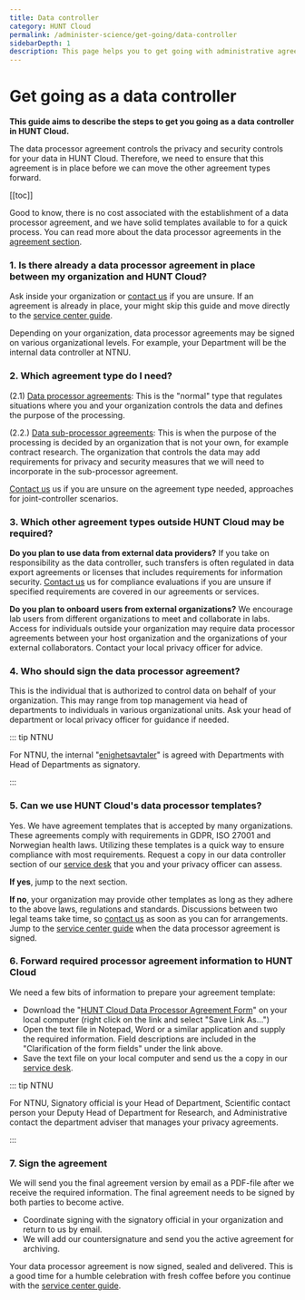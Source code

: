 ```yaml
---
title: Data controller
category: HUNT Cloud
permalink: /administer-science/get-going/data-controller
sidebarDepth: 1
description: This page helps you to get going with administrative agreements in HUNT Cloud.
---
```


# Get going as a data controller

**This guide aims to describe the steps to get you going as a data controller in HUNT Cloud.**

The data processor agreement controls the privacy and security controls for your data in HUNT Cloud. Therefore, we need to ensure that this agreement is in place before we can move the other agreement types forward. 

[[toc]]

Good to know, there is no cost associated with the establishment of a data processor agreement, and we have solid templates available to for a quick process. You can read more about the data processor agreements in the [agreement section](/administer-science/agreements/overview/#data-processor-agreement). 


### 1. Is there already a data processor agreement in place between my organization and HUNT Cloud?

Ask inside your organization or [contact us](/contact) if you are unsure. If an agreement is already in place, your might skip this guide and move directly to the [service center guide](/administer-science/get-going/service-center).

Depending on your organization, data processor agreements may be signed on various organizational levels. For example, your Department will be the internal data controller at NTNU. 

### 2. Which agreement type do I need?

(2.1) [Data processor agreements](/administer-science/agreements/overview/#data-processor-agreement): This is the "normal" type that regulates situations where you and your organization controls the data and defines the purpose of the processing.

(2.2.) [Data sub-processor agreements](/administer-science/agreements/overview/#data-subprocessor-agreement): This is when the purpose of the processing is decided by an organization that is not your own, for example contract research. The organization that controls the data may add requirements for privacy and security measures that we will need to incorporate in the sub-processor agreement. 

[Contact us](/contact) us if you are unsure on the agreement type needed, approaches for joint-controller scenarios. 

### 3. Which other agreement types outside HUNT Cloud may be required?

**Do you plan to use data from external data providers?** If you take on responsibility as the data controller, such transfers is often regulated in data export agreements or licenses that includes requirements for information security. [Contact us](/contact) us for compliance evaluations if you are unsure if specified requirements are covered in our agreements or services.

**Do you plan to onboard users from external organizations?** We encourage lab users from different organizations to meet and collaborate in labs. Access for individuals outside your organization may require data processor agreements between your host organization and the organizations of your external collaborators. Contact your local privacy officer for advice.

### 4. Who should sign the data processor agreement? 

This is the individual that is authorized to control data on behalf of your organization. This may range from top management via head of departments to individuals in various organizational units. Ask your head of department or local privacy officer for guidance if needed.

::: tip NTNU

For NTNU, the internal "[enighetsavtaler](/administer-science/agreements/overview/#agreements-within-ntnu)" is agreed with Departments with Head of Departments as signatory.

:::


### 5. Can we use HUNT Cloud's data processor templates?

Yes. We have agreement templates that is accepted by many organizations. These agreements comply with requirements in GDPR, ISO 27001 and Norwegian health laws. Utilizing these templates is a quick way to ensure compliance with most requirements. Request a copy in our data controller section of our [service desk](/govern-science/service-desk/data-controller-orders/#new-data-processor-agreement) that you and your privacy officer can assess.

**If yes**, jump to the next section. 

**If no**, your organization may provide other templates as long as they adhere to the above laws, regulations and standards. Discussions between two legal teams take time, so [contact us](/contact) as soon as you can for arrangements. Jump to the [service center guide](/administer-science/get-going/service-center) when the data processor agreement is signed.

### 6. Forward required processor agreement information to HUNT Cloud

We need a few bits of information to prepare your agreement template:
 
- Download the "[HUNT Cloud Data Processor Agreement Form](/administer-science/agreements/overview/#required-information)" on your local computer (right click on the link and select "Save Link As...")
- Open the text file in Notepad, Word or a similar application and supply the required information. Field descriptions are included in the "Clarification of the form fields" under the link above. 
- Save the text file on your local computer and send us the a copy in our [service desk](/govern-science/service-desk/data-controller-orders/#new-data-processor-agreement).

::: tip NTNU

For NTNU, Signatory official is your Head of Department, Scientific contact person your Deputy Head of Department for Research, and Administrative contact the department adviser that manages your privacy agreements. 

:::


### 7. Sign the agreement

We will send you the final agreement version by email as a PDF-file after we receive the required information. The final agreement needs to be signed by both parties to become active. 

- Coordinate signing with the signatory official in your organization and return to us by email. 
- We will add our countersignature and send you the active agreement for archiving. 

Your data processor agreement is now signed, sealed and delivered. This is a good time for a humble celebration with fresh coffee before you continue with the [service center guide](/administer-science/get-going/service-center). 



